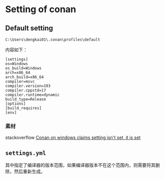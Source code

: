 # Setting of conan

## Default setting

```
C:\Users\dengkai01\.conan\profiles\default
```

内容如下：

```
[settings]
os=Windows
os_build=Windows
arch=x86_64
arch_build=x86_64
compiler=msvc
compiler.version=193
compiler.cppstd=17
compiler.runtime=dynamic
build_type=Release
[options]
[build_requires]
[env]
```



### 素材

stackoverflow [Conan on windows claims setting isn't set, it is set](https://stackoverflow.com/questions/70587488/conan-on-windows-claims-setting-isnt-set-it-is-set)



## `settings.yml`

其中指定了编译器的版本范围，如果编译器版本不在这个范围内，则需要将其删除，然后重新生成。